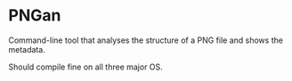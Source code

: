# PNGan

Command-line tool that analyses the structure of a PNG file and shows the metadata.

Should compile fine on all three major OS.
